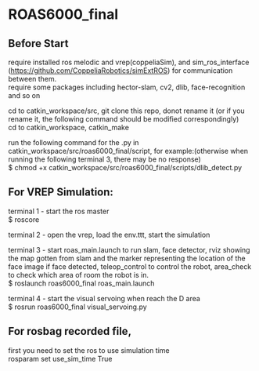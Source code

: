 # ROAS6000_final  
## Before Start
require installed ros melodic and vrep(coppeliaSim), and sim_ros_interface (https://github.com/CoppeliaRobotics/simExtROS) for communication between them.  
require some packages including hector-slam, cv2, dlib, face-recognition and so on 

cd to catkin_workspace/src, git clone this repo, donot rename it (or if you rename it, the following command should be modified correspondingly)  
cd to catkin_workspace, catkin_make  
  
run the following command for the .py in catkin_workspace/src/roas6000_final/script, for example:(otherwise when running the following terminal 3, there may be no response)     
$ chmod +x catkin_workspace/src/roas6000_final/scripts/dlib_detect.py  
  
## For VREP Simulation:  
terminal 1 - start the ros master  
$ roscore  
  
terminal 2 - open the vrep, load the env.ttt, start the simulation  
  
terminal 3 - start roas_main.launch to run slam, face detector, rviz showing the map gotten from slam and the marker representing the location of the face image if face detected, teleop_control to control the robot, area_check to check which area of room the robot is in.  
$ roslaunch roas6000_final roas_main.launch   
  
terminal 4 - start the visual servoing when reach the D area  
$ rosrun roas6000_final visual_servoing.py  
  
## For rosbag recorded file, 
first you need to set the ros to use simulation time  
rosparam set use_sim_time True  

